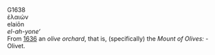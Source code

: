 G1638  
ἐλαιών  
elaiōn  
*el-ah-yone‘*  
From [1636](g1636) an *olive* *orchard*, that is, (specifically) the
*Mount* *of* *Olives:* - Olivet.  
